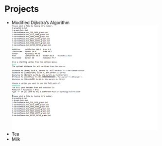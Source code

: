 # Projects

<ul>
  <li>Modified Dijkstra’s Algorithm
  <img src="images/dijkstra.png">
  </li>
  <li>Tea</li>
  <li>Milk</li>
</ul>


